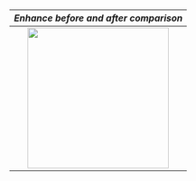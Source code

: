 ### 
|                          *Enhance before and after comparison*                           |
| :----------------------------------------------------------: |
| [<img src="/figure/ntire_dev.png" height="250px"/>](https://imgsli.com/Mjg5ODU3) |
